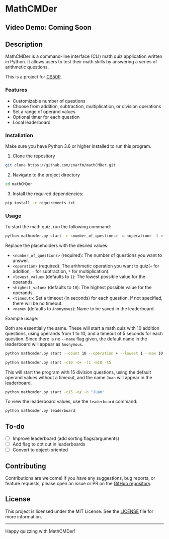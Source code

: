 # MathCMDer

## Video Demo: Coming Soon

## Description

MathCMDer is a command-line interface (CLI) math quiz application written in Python. It allows users to test their math skills by answering a series of arithmetic questions.

This is a project for [CS50P](https://cs50.harvard.edu/python/).

### Features

- Customizable number of questions
- Choose from addition, subtraction, multiplication, or division operations
- Set a range of operand values
- Optional timer for each question
- Local leaderboard

### Installation

Make sure you have Python 3.6 or higher installed to run this program.

1. Clone the repository

```bash
git clone https://github.com/znarfm/mathCMDer.git
```

2. Navigate to the project directory

```bash
cd mathCMDer
```

3. Install the required dependencies:

```bash
pip install -r requirements.txt
```

### Usage

To start the math quiz, run the following command:

```bash
python mathcmder.py start -c <number_of_questions> -o <operation> -l <lowest_value> -m <highest_value> -t <timeout> -n <name>
```

Replace the placeholders with the desired values:

- `<number_of_questions>` (required): The number of questions you want to answer.
- `<operation>` (required): The arithmetic operation you want to quiz(`+` for addition, `-` for subtraction, `*` for multiplication).
- `<lowest_value>` (defaults to `1`): The lowest possible value for the operands.
- `<highest_value>` (defaults to `10`): The highest possible value for the operands.
- `<timeout>`: Set a timeout (in seconds) for each question. If not specified, there will be no timeout.
- `<name>` (defaults to `Anonymous`): Name to be saved in the leaderboard.

Example usage:

Both are essentially the same. These will start a math quiz with 10 addition questions, using operands from 1 to 10, and a timeout of 5 seconds for each question. Since there is no `--name` flag given, the default name in the leaderboard will appear as `Anonymous`.

```bash
python mathcmder.py start --count 10 --operation + --lowest 1 --max 10 --timer 5
```

```bash
python mathcmder.py start -c10 -o+ -l1 -m10 -t5
```

This will start the program with 15 division questions, using the default operand values without a timeout, and the name `Juan` will appear in the leaderboard.

```bash
python mathcmder.py start -c15 -o/ -n "Juan"
```

To view the leaderboard values, use the `leaderboard` command:

```bash
python mathcmder.py leaderboard
```

## To-do

- [ ] Improve leaderboard (add sorting flags/arguments)
- [ ] Add flag to opt out in leaderboards
- [ ] Convert to object-oriented

## Contributing

Contributions are welcome! If you have any suggestions, bug reports, or feature requests, please open an issue or PR on the [GitHub repository](https://github.com/znarfm/mathCMDer.git).

## License

This project is licensed under the MIT License. See the [LICENSE](https://github.com/znarfm/mathCMDer/blob/main/LICENSE) file for more information.

---

Happy quizzing with MathCMDer!

